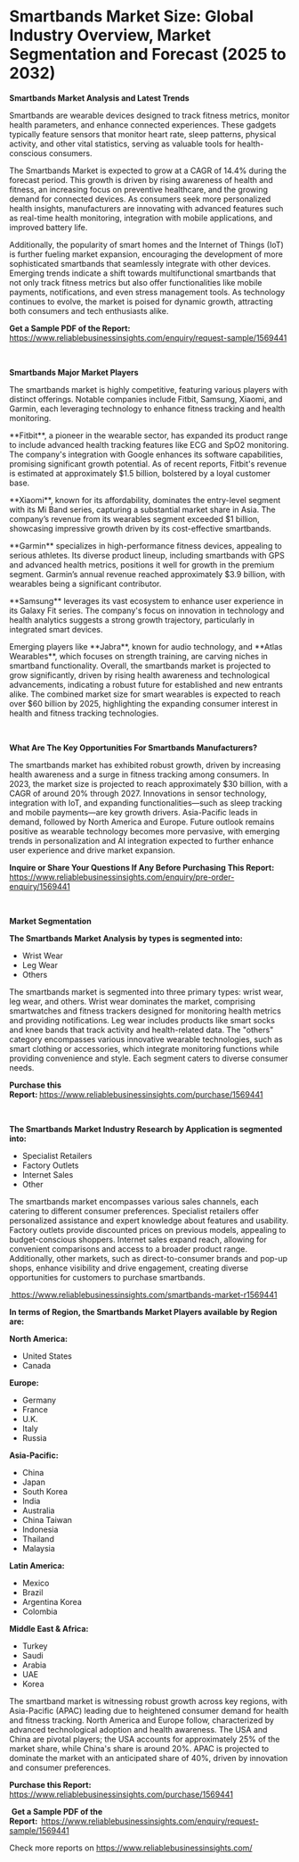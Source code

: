 <p><h1>Smartbands Market Size: Global Industry Overview, Market Segmentation and Forecast (2025 to 2032)</h1></p><p><strong>Smartbands Market Analysis and Latest Trends</strong></p>
<p><p>Smartbands are wearable devices designed to track fitness metrics, monitor health parameters, and enhance connected experiences. These gadgets typically feature sensors that monitor heart rate, sleep patterns, physical activity, and other vital statistics, serving as valuable tools for health-conscious consumers.</p><p>The Smartbands Market is expected to grow at a CAGR of 14.4% during the forecast period. This growth is driven by rising awareness of health and fitness, an increasing focus on preventive healthcare, and the growing demand for connected devices. As consumers seek more personalized health insights, manufacturers are innovating with advanced features such as real-time health monitoring, integration with mobile applications, and improved battery life.</p><p>Additionally, the popularity of smart homes and the Internet of Things (IoT) is further fueling market expansion, encouraging the development of more sophisticated smartbands that seamlessly integrate with other devices. Emerging trends indicate a shift towards multifunctional smartbands that not only track fitness metrics but also offer functionalities like mobile payments, notifications, and even stress management tools. As technology continues to evolve, the market is poised for dynamic growth, attracting both consumers and tech enthusiasts alike.</p></p>
<p><strong>Get a Sample PDF of the Report:&nbsp;</strong> <a href="https://www.reliablebusinessinsights.com/enquiry/request-sample/1569441?utm_campaign=3080&utm_medium=2&utm_source=Github&utm_content=ia&utm_term=25032025&utm_id=smartbands">https://www.reliablebusinessinsights.com/enquiry/request-sample/1569441</a></p>
<p>&nbsp;</p>
<p><strong>Smartbands Major Market Players</strong></p>
<p><p>The smartbands market is highly competitive, featuring various players with distinct offerings. Notable companies include Fitbit, Samsung, Xiaomi, and Garmin, each leveraging technology to enhance fitness tracking and health monitoring.</p><p>**Fitbit**, a pioneer in the wearable sector, has expanded its product range to include advanced health tracking features like ECG and SpO2 monitoring. The company's integration with Google enhances its software capabilities, promising significant growth potential. As of recent reports, Fitbit's revenue is estimated at approximately $1.5 billion, bolstered by a loyal customer base.</p><p>**Xiaomi**, known for its affordability, dominates the entry-level segment with its Mi Band series, capturing a substantial market share in Asia. The company’s revenue from its wearables segment exceeded $1 billion, showcasing impressive growth driven by its cost-effective smartbands.</p><p>**Garmin** specializes in high-performance fitness devices, appealing to serious athletes. Its diverse product lineup, including smartbands with GPS and advanced health metrics, positions it well for growth in the premium segment. Garmin’s annual revenue reached approximately $3.9 billion, with wearables being a significant contributor.</p><p>**Samsung** leverages its vast ecosystem to enhance user experience in its Galaxy Fit series. The company's focus on innovation in technology and health analytics suggests a strong growth trajectory, particularly in integrated smart devices.</p><p>Emerging players like **Jabra**, known for audio technology, and **Atlas Wearables**, which focuses on strength training, are carving niches in smartband functionality. Overall, the smartbands market is projected to grow significantly, driven by rising health awareness and technological advancements, indicating a robust future for established and new entrants alike. The combined market size for smart wearables is expected to reach over $60 billion by 2025, highlighting the expanding consumer interest in health and fitness tracking technologies.</p></p>
<p>&nbsp;</p>
<p><strong>What Are The Key Opportunities For Smartbands Manufacturers?</strong></p>
<p><p>The smartbands market has exhibited robust growth, driven by increasing health awareness and a surge in fitness tracking among consumers. In 2023, the market size is projected to reach approximately $30 billion, with a CAGR of around 20% through 2027. Innovations in sensor technology, integration with IoT, and expanding functionalities—such as sleep tracking and mobile payments—are key growth drivers. Asia-Pacific leads in demand, followed by North America and Europe. Future outlook remains positive as wearable technology becomes more pervasive, with emerging trends in personalization and AI integration expected to further enhance user experience and drive market expansion.</p></p>
<p><strong>Inquire or Share Your Questions If Any Before Purchasing This Report:</strong> <a href="https://www.reliablebusinessinsights.com/enquiry/pre-order-enquiry/1569441?utm_campaign=3080&utm_medium=2&utm_source=Github&utm_content=ia&utm_term=25032025&utm_id=smartbands">https://www.reliablebusinessinsights.com/enquiry/pre-order-enquiry/1569441</a></p>
<p>&nbsp;</p>
<p><strong>Market Segmentation</strong></p>
<p><strong>The Smartbands Market Analysis by types is segmented into:</strong></p>
<p><ul><li>Wrist Wear</li><li>Leg Wear</li><li>Others</li></ul></p>
<p><p>The smartbands market is segmented into three primary types: wrist wear, leg wear, and others. Wrist wear dominates the market, comprising smartwatches and fitness trackers designed for monitoring health metrics and providing notifications. Leg wear includes products like smart socks and knee bands that track activity and health-related data. The "others" category encompasses various innovative wearable technologies, such as smart clothing or accessories, which integrate monitoring functions while providing convenience and style. Each segment caters to diverse consumer needs.</p></p>
<p><strong>Purchase this Report:&nbsp;</strong><a href="https://www.reliablebusinessinsights.com/purchase/1569441?utm_campaign=3080&utm_medium=2&utm_source=Github&utm_content=ia&utm_term=25032025&utm_id=smartbands">https://www.reliablebusinessinsights.com/purchase/1569441</a></p>
<p>&nbsp;</p>
<p><strong>The Smartbands Market Industry Research by Application is segmented into:</strong></p>
<p><ul><li>Specialist Retailers</li><li>Factory Outlets</li><li>Internet Sales</li><li>Other</li></ul></p>
<p><p>The smartbands market encompasses various sales channels, each catering to different consumer preferences. Specialist retailers offer personalized assistance and expert knowledge about features and usability. Factory outlets provide discounted prices on previous models, appealing to budget-conscious shoppers. Internet sales expand reach, allowing for convenient comparisons and access to a broader product range. Additionally, other markets, such as direct-to-consumer brands and pop-up shops, enhance visibility and drive engagement, creating diverse opportunities for customers to purchase smartbands.</p></p>
<p><a href="https://www.reliablebusinessinsights.com/smartbands-market-r1569441?utm_campaign=3080&utm_medium=2&utm_source=Github&utm_content=ia&utm_term=25032025&utm_id=smartbands">&nbsp;https://www.reliablebusinessinsights.com/smartbands-market-r1569441</a></p>
<p><strong>In terms of Region, the Smartbands Market Players available by Region are:</strong></p>
<p>
    <p> <strong> North America: </strong>
        <ul>
            <li>United States</li>
            <li>Canada</li>
        </ul>
        </p> 
    <p> <strong> Europe: </strong>
        <ul>
            <li>Germany</li>
            <li>France</li>
            <li>U.K.</li>
            <li>Italy</li>
            <li>Russia</li>
        </ul>
        </p> 
    <p> <strong> Asia-Pacific: </strong>
        <ul>
            <li>China</li>
            <li>Japan</li>
            <li>South Korea</li>
            <li>India</li>
            <li>Australia</li>
            <li>China Taiwan</li>
            <li>Indonesia</li>
            <li>Thailand</li>
            <li>Malaysia</li>
        </ul>
        </p> 
    <p> <strong> Latin America: </strong>
        <ul>
            <li>Mexico</li>
            <li>Brazil</li>
            <li>Argentina Korea</li>
            <li>Colombia</li>
        </ul>
        </p> 
    <p> <strong> Middle East & Africa: </strong>
        <ul>
            <li>Turkey</li>
            <li>Saudi</li>
            <li>Arabia</li>
            <li>UAE</li>
            <li>Korea</li>
        </ul>
    </p>
    </p>
<p><p>The smartband market is witnessing robust growth across key regions, with Asia-Pacific (APAC) leading due to heightened consumer demand for health and fitness tracking. North America and Europe follow, characterized by advanced technological adoption and health awareness. The USA and China are pivotal players; the USA accounts for approximately 25% of the market share, while China's share is around 20%. APAC is projected to dominate the market with an anticipated share of 40%, driven by innovation and consumer preferences.</p></p>
<p><strong>Purchase this Report: </strong><a href="https://www.reliablebusinessinsights.com/purchase/1569441?utm_campaign=3080&utm_medium=2&utm_source=Github&utm_content=ia&utm_term=25032025&utm_id=smartbands">https://www.reliablebusinessinsights.com/purchase/1569441</a></p>
<p>&nbsp;<strong>Get a Sample PDF of the Report:&nbsp;&nbsp;</strong><a href="https://www.reliablebusinessinsights.com/enquiry/request-sample/1569441?utm_campaign=3080&utm_medium=2&utm_source=Github&utm_content=ia&utm_term=25032025&utm_id=smartbands">https://www.reliablebusinessinsights.com/enquiry/request-sample/1569441</a></p>
<p><strong></strong></p>
<p>Check more reports on <a href="https://www.reliablebusinessinsights.com/?utm_campaign=3080&utm_medium=2&utm_source=Github&utm_content=ia&utm_term=25032025&utm_id=smartbands">https://www.reliablebusinessinsights.com/</a></p>